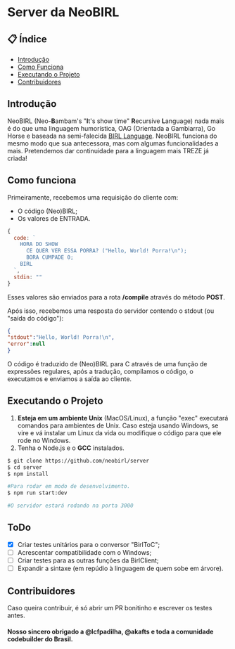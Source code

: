 # Server da NeoBIRL

## 📋 Índice

- [Introdução](#introdução)
- [Como Funciona](#como-funciona)
- [Executando o Projeto](#executando-o-projeto)
- [Contribuidores](#contribuidores)


## Introdução

NeoBIRL (Neo-<b>B</b>ambam's "<b>I</b>t's show time" <b>R</b>ecursive <b>L</b>anguage) nada mais é do que uma linguagem humorística, OAG (Orientada a Gambiarra), Go Horse e baseada na semi-falecida <a href="https://github.com/birl-language/" target="_blank">BIRL Language</a>. NeoBIRL funciona do mesmo modo que sua antecessora, mas com algumas funcionalidades a mais. Pretendemos dar continuidade para a linguagem mais TREZE já criada!

## Como funciona

Primeiramente, recebemos uma requisição do cliente com:
- O código (Neo)BIRL;
- Os valores de ENTRADA.

```javascript
{
  code: `
    HORA DO SHOW
      CE QUER VER ESSA PORRA? ("Hello, World! Porra!\n");
      BORA CUMPADE 0;
    BIRL
  `,
  stdin: ""
}
```

Esses valores são enviados para a rota <b>/compile</b> através do método <b>POST</b>.

Após isso, recebemos uma resposta do servidor contendo o stdout (ou "saída do código"):

```json
{
"stdout":"Hello, World! Porra!\n",
"error":null
}
```

O código é traduzido de (Neo)BIRL para C através de uma função de expressões regulares, após a tradução, compilamos o código, o executamos e enviamos a saída ao cliente.

## Executando o Projeto

1. <b>Esteja em um ambiente Unix</b> (MacOS/Linux), a função "exec" executará comandos para ambientes de Unix. Caso esteja usando Windows, se vire e vá instalar um Linux da vida ou modifique o código para que ele rode no Windows. 
2. Tenha o Node.js e o <b>GCC</b> instalados.
```bash 
$ git clone https://github.com/neobirl/server
$ cd server
$ npm install

#Para rodar em modo de desenvolvimento.
$ npm run start:dev

#O servidor estará rodando na porta 3000
```

## ToDo

- [x] Criar testes unitários para o conversor "BirlToC";
- [ ] Acrescentar compatibilidade com o Windows;
- [ ] Criar testes para as outras funções da BirlClient;
- [ ] Expandir a sintaxe (em repúdio à linguagem de quem sobe em árvore).

## Contribuidores

Caso queira contribuir, é só abrir um PR bonitinho e escrever os testes antes. <br>

<h4>Nosso sincero obrigado a @lcfpadilha, @akafts e toda a comunidade codebuilder do Brasil.</h4>
